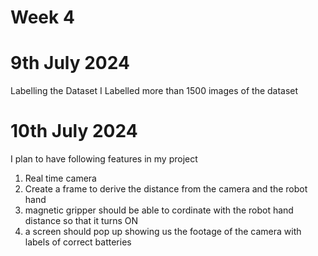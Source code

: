 # Week 4

# 9th July 2024
Labelling the Dataset
I Labelled more than 1500 images of the dataset


# 10th July 2024
I plan to have following features in my project
1. Real time camera
2. Create a frame to derive the distance from the camera and the robot hand
3. magnetic gripper should be able to cordinate with the robot hand distance so that it turns ON
4. a screen should pop up showing us the footage of the camera with labels of correct batteries

